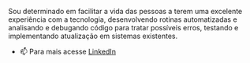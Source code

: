 Sou determinado em facilitar a vida das pessoas a terem uma excelente experiência com a tecnologia, 
desenvolvendo rotinas automatizadas e analisando e debugando código para tratar possíveis erros, 
testando e implementando atualização em sistemas existentes.

- 📫 Para mais acesse <a href="http://linkedin.com/in/cleyton-andrade-b255b86b">LinkedIn</a>

